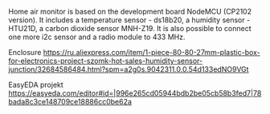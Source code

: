 Home air monitor is based on the development board NodeMCU (CP2102 version). It includes a temperature sensor - ds18b20, a humidity sensor - HTU21D, a carbon dioxide sensor MNH-Z19. It is also possible to connect one more i2c sensor and a radio module to 433 MHz.

Enclosure https://ru.aliexpress.com/item/1-piece-80-80-27mm-plastic-box-for-electronics-project-szomk-hot-sales-humidity-sensor-junction/32684586484.html?spm=a2g0s.9042311.0.0.54d133edNO9VGt

EasyEDA projekt https://easyeda.com/editor#id=|996e265cd05944bdb2be05cb58b3fed7|78bada8c3ce148709ce18886cc0be62a
